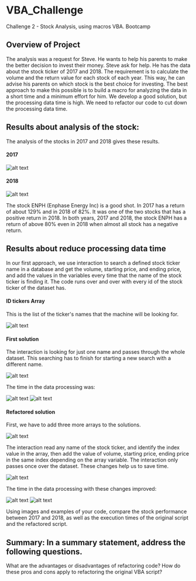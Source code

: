 # VBA_Challenge
Challenge 2 - Stock Analysis, using macros VBA. Bootcamp

## Overview of Project
The analysis was a request for Steve. He wants to help his parents to make the better decision to invest their money. Steve ask for help. He has the data about the stock ticker of 2017 and 2018. The requirement is to calculate the volume and the return value for each stock of each year. This way, he can advise his parents on which stock is the best choice for investing. The best approach to make this possible is to build a macro for analyzing the data in a short time and a minimum effort for him. We develop a good solution, but the processing data time is high. We need to refactor our code to cut down the processing data time.

## Results about analysis of the stock: 

The analysis of the stocks in 2017 and 2018 gives these results.

#### 2017
![alt text](./Resources/Stocks2017.png)

#### 2018
![alt text](./Resources/Stocks2018.png)

The stock ENPH (Enphase Energy Inc) is a good shot. In 2017 has a return of about 129% and in 2018 of 82%. It was one of the two stocks that has a positive return in 2018. In both years, 2017 and 2018, the stock ENPH has a return of above 80% even in 2018 when almost all stock has a negative return.

## Results about reduce processing data time

In our first approach, we use interaction to search a defined stock ticker name in a database and get the volume, starting price, and ending price, and add the values in the variables every time that the name of the stock ticker is finding it. The code runs over and over with every id of the stock ticker of the dataset has.

#### ID tickers Array

This is the list of the ticker's names that the machine will be looking for. 

![alt text](./Resources/beforeTickersArray.png)

#### First solution

The interaction is looking for just one name and passes through the whole dataset. This searching has to finish for starting a new search with a different name.

![alt text](./Resources/LoopBefore.png)

The time in the data processing was:

![alt text](./Resources/BeforeRefactor2017.png)
![alt text](./Resources/BeforeRefactor2018.png)
  
#### Refactored solution

First, we have to add three more arrays to the solutions.

![alt text](./Resources/ArrayRefactor.png)

The interaction read any name of the stock ticker, and identify the index value in the array, then add the value of volume, starting price, ending price in the same index depending on the array variable. The interaction only passes once over the dataset. These changes help us to save time.

![alt text](./Resources/LoopRefactor.png)

The time in the data processing with these changes improved:

![alt text](./Resources/VBA_Challenge_2017.png)
![alt text](./Resources/VBA_Challenge_2018.png)


Using images and examples of your code, compare the stock performance between 2017 and 2018, as well as the execution times of the original script and the refactored script.

## Summary: In a summary statement, address the following questions.
What are the advantages or disadvantages of refactoring code?
How do these pros and cons apply to refactoring the original VBA script?







